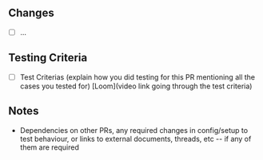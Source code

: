 ## Changes

- [ ] ...

## Testing Criteria

- [ ] Test Criterias (explain how you did testing for this PR mentioning all the cases you tested for) [Loom](video link going through the test criteria)

## Notes

- Dependencies on other PRs, any required changes in config/setup to test behaviour, or links to external documents, threads, etc -- if any of them are required
